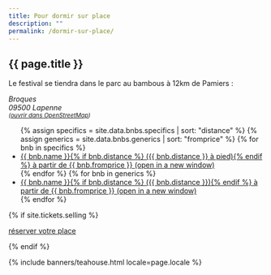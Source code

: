 ```yaml
---
title: Pour dormir sur place
description: ""
permalink: /dormir-sur-place/
---
```


<section class="section">
  <div class="wrapper" markdown="1">

# {{ page.title }}
    
<p>
  <p>Le festival se tiendra dans le parc au bambous à 12km de Pamiers :</p>
  <address>Broques<br>09500 Lapenne<br>
    <small>
      (<a href="https://www.openstreetmap.org/directions?from=&to=44.0403%2C3.98892#map=8">ouvrir dans
        OpenStreetMap</a>)
    </small>
  </address>
</p>

<ul>
  {% assign specifics = site.data.bnbs.specifics | sort: "distance" %} {% assign generics = site.data.bnbs.generics | sort:
    "fromprice" %} {% for bnb in specifics %}
  <li>
    <a href="{{ bnb.url }}" target="_blank" rel="noopener noreferrer">{{ bnb.name }}{% if bnb.distance %}
      ({{ bnb.distance }} à pied){% endif %} à partir de {{ bnb.fromprice }}
      <span class="sr-only">(open in a new window)</span>
    </a>
  </li>
  {% endfor %}
  {% for bnb in generics %}
  <li>
    <a href="{{ bnb.url }}" target="_blank" rel="noopener noreferrer">{{ bnb.name }}{% if bnb.distance %}
      ({{ bnb.distance }}){% endif %} à partir de {{ bnb.fromprice
            }}
      <span class="sr-only">(open in a new window)</span>
    </a>
  </li>
  {% endfor %}
</ul>

{% if site.tickets.selling %}
<p class="text-center">
  <a class="button" data-text="réserver votre place" href="{{ "/billetterie/" | relative_url }}"
    title="Venir à GongFuCha 2022">
    <span class="button-inner">réserver votre place</span>
  </a>
</p>
{% endif %}

<!-- 
<div class="grid-3">
  <figure role="group" aria-labelledby="fig1">
    <img src="{{ site.lazyload.placeholder }}" class="lozad"
      data-src="{{ "/assets/images/anduze/val-de-lhort-1-460.jpg" | relative_url }}" alt="Un espace circulant"
      width="460" height="307">
    <figcaption id="fig1" class="text-xs text-center">Un espace circulant</figcaption>
  </figure>
  <figure role="group" aria-labelledby="fig2">
    <img src="{{ site.lazyload.placeholder }}" class="lozad"
      data-src="{{ "/assets/images/anduze/val-de-lhort-2-460.jpg" | relative_url }}"
      alt="Des endroits tranquilles et ombragés" width="460" height="307">
    <figcaption id="fig2" class="text-xs text-center">Des endroits tranquilles et ombragés</figcaption>
  </figure>
  <figure role="group" aria-labelledby="fig3">
    <img src="{{ site.lazyload.placeholder }}" class="lozad"
      data-src="{{ "/assets/images/anduze/val-de-lhort-3-460.jpg" | relative_url }}"
      alt="Accessible, label Tourisme et handicaps" width="460" height="307">
    <figcaption id="fig3" class="text-xs text-center">Accessible, label &laquo;&nbsp;Tourisme et
      handicaps&nbsp;&raquo;</figcaption>
  </figure>
</div>
  </div>
</section>
-->
{% include banners/teahouse.html locale=page.locale %}
